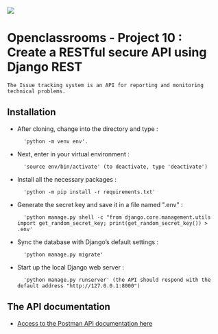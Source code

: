 
![](https://github.com/PascalLefebvre/OC_Project10_SoftDesk.git/drf_badge.svg)

# Openclassrooms - Project 10 : Create a RESTful secure API using Django REST

    The Issue tracking system is an API for reporting and monitoring technical problems.
	

## Installation


* After cloning, change into the directory and type :
    
    	'python -m venv env'.

* Next, enter in your virtual environment :
    
    	'source env/bin/activate' (to deactivate, type 'deactivate')

* Install all the necessary packages :
    
    	'python -m pip install -r requirements.txt'
    
* Generate the secret key and save it in a file named ".env" :
    
    	'python manage.py shell -c "from django.core.management.utils import get_random_secret_key; print(get_random_secret_key()) > .env'
    	
* Sync the database with Django’s default settings :
    
    	'python manage.py migrate'
    
* Start up the local Django web server :
    
    	'python manage.py runserver' (the API should respond with the default address "http://127.0.0.1:8000")


## The API documentation

* [Access to the Postman API documentation here](https://documenter.getpostman.com/view/25323756/2s935kN5WP)

